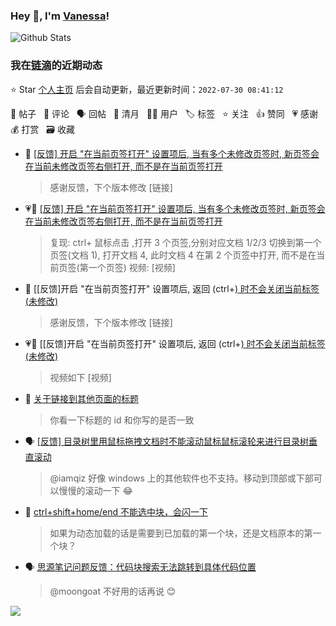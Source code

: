 ### Hey 👋, I'm [Vanessa](http://vanessa.b3log.org/)!

![Github Stats](https://github-readme-stats.vercel.app/api?username=Vanessa219&show_icons=true)

<!--events start -->

### 我在[链滴](https://ld246.com)的近期动态

⭐️ Star [个人主页](https://github.com/Vanessa219/Vanessa219) 后会自动更新，最近更新时间：`2022-07-30 08:41:12`

📝 帖子 &nbsp; 💬 评论 &nbsp; 🗣 回帖 &nbsp; 🌙 清月 &nbsp; 👨‍💻 用户 &nbsp; 🏷️ 标签 &nbsp; ⭐️ 关注 &nbsp; 👍 赞同 &nbsp; 💗 感谢 &nbsp; 💰 打赏 &nbsp; 🗃 收藏

* 💬 [[反馈] 开启 "在当前页签打开" 设置项后, 当有多个未修改页签时, 新页签会在当前未修改页签右侧打开, 而不是在当前页签打开](https://ld246.com/article/1658979494658/comment/1659018832607#comments)

  > 感谢反馈，下个版本修改 [链接]
* 💗📝 [[反馈] 开启 "在当前页签打开" 设置项后, 当有多个未修改页签时, 新页签会在当前未修改页签右侧打开, 而不是在当前页签打开](https://ld246.com/article/1658979494658)

  > 复现: ctrl+ 鼠标点击 ,打开 3 个页签,分别对应文档 1/2/3 切换到第一个页签(文档 1), 打开文档 4, 此时文档 4 在第 2 个页签中打开, 而不是在当前页签(第一个页签) 视频: [视频]
* 💬 [[反馈]开启 "在当前页签打开" 设置项后, 返回 (ctrl+[) 时不会关闭当前标签(未修改)](https://ld246.com/article/1658977744045/comment/1659016837166#comments)

  > 感谢反馈，下个版本修改 [链接]
* 💗📝 [[反馈]开启 "在当前页签打开" 设置项后, 返回 (ctrl+[) 时不会关闭当前标签(未修改)](https://ld246.com/article/1658977744045)

  > 视频如下 [视频]
* 💬 [关于链接到其他页面的标题](https://ld246.com/article/1659003109040/comment/1659015637797#comments)

  > 你看一下标题的 id 和你写的是否一致
* 🗣 [[反馈] 目录树里用鼠标拖拽文档时不能滚动鼠标鼠标滚轮来进行目录树垂直滚动](https://ld246.com/article/1658886425270/comment/1658932591354#comments)

  > @iamqiz 好像 windows 上的其他软件也不支持。移动到顶部或下部可以慢慢的滚动一下 😂
* 💬 [ctrl+shift+home/end 不能选中块，会闪一下](https://ld246.com/article/1658943978716/comment/1659014571046#comments)

  > 如果为动态加载的话是需要到已加载的第一个块，还是文档原本的第一个块？
* 🗣 [思源笔记问题反馈：代码块搜索无法跳转到具体代码位置](https://ld246.com/article/1658644877474/comment/1658720713576#comments)

  > @moongoat 不好用的话再说 😊


<!--events end -->

<a title="Hits" target="_blank" href="https://github.com/Vanessa219/Vanessa219"><img src="https://hits.b3log.org/Vanessa219/Vanessa219.svg"></a>

